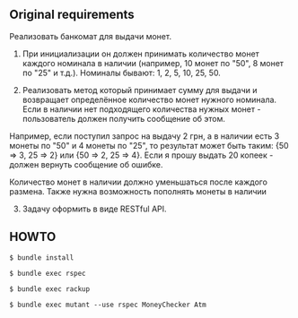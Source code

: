 ## Original requirements

Реализовать банкомат для выдачи монет.
1) При инициализации он должен принимать количество монет каждого номинала в наличии (например, 10 монет по "50", 8 монет по "25" и т.д.). Номиналы бывают: 1, 2, 5, 10, 25, 50.

2) Реализовать метод который принимает сумму для выдачи и возвращает определённое количество монет нужного номинала. Если в наличии нет подходящего количества нужных монет - пользователь должен получить сообщение об этом.

Например, если поступил запрос на выдачу 2 грн, а в наличии есть 3 монеты по "50" и 4 монеты по "25", то результат может быть таким: {50 => 3, 25 => 2} или {50 => 2, 25 => 4}.
Если я прошу выдать 20 копеек - должен вернуть сообщение об ошибке.

Количество монет в наличии должно уменьшаться после каждого размена. Также нужна возможность пополнять монеты в наличии

3) Задачу оформить в виде RESTful API.

## HOWTO

`$ bundle install`

`$ bundle exec rspec`

`$ bundle exec rackup`

`$ bundle exec mutant --use rspec MoneyChecker Atm`